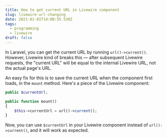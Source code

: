 ```yaml
---
title: How to get current URL in Livewire component
slug: livewire-url-changing
date: 2021-01-01T14:08:55.530Z
tags:
  - programming
  - livewire
draft: false
---
```

In Laravel, you can get the current URL by running `url()->current()`. However, Livewire kind of breaks this — after subsequent Livewire requests, the "current URL" will be equal to the internal Livewire URL, not the actual page's URL. 

An easy fix for this is to save the current URL when the component first loads, in the `mount` method. Here's a piece of the Livewire component: 

```php
public $currentUrl;

public function mount()
{
    $this->currentUrl = url()->current();
}
```

Now, you can use `$currentUrl` in your Livewire component instead of `url()->current()`, and it will work as expected. 
